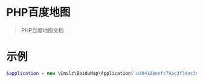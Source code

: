 # PHP百度地图

> PHP百度地图文档

# 示例

```PHP
$application = new \Cmslz\BaiduMap\Application('e10418beefc79ac3f34ac3eaf724f61c');
```